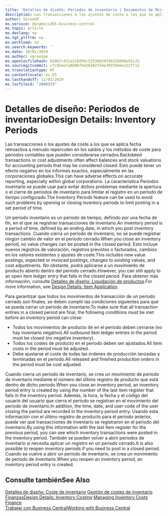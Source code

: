 ```yaml
---
title: 'Detalles de diseño: Periodos de inventario | Documentos de Microsoft'
description: Las transacciones o los ajustes de coste a los que se aplica fecha retroactiva a menudo repercuten en los saldos y los métodos de coste para periodos contables que pueden considerarse cerrados. Esto puede tener un efecto negativo en los informes exactos, especialmente en las corporaciones globales. La característica Periodos inventario se puede usar para evitar dichos problemas mediante la apertura o el cierre de periodos de inventario para limitar el registro en un periodo de tiempo configurado.
author: SorenGP
ms.service: dynamics365-business-central
ms.topic: article
ms.devlang: na
ms.tgt_pltfrm: na
ms.workload: na
ms.search.keywords: ''
ms.date: 10/01/2019
ms.author: sgroespe
ms.openlocfilehash: 818b7c431a518d58c52536034f4652b098e91c25
ms.sourcegitcommit: cfc92eefa8b06fb426482f54e393f0e6e222f712
ms.translationtype: HT
ms.contentlocale: es-ES
ms.lasthandoff: 12/03/2019
ms.locfileid: "2880333"
---
```

# <a name="design-details-inventory-periods"></a><span data-ttu-id="d3349-105">Detalles de diseño: Periodos de inventario</span><span class="sxs-lookup"><span data-stu-id="d3349-105">Design Details: Inventory Periods</span></span>
<span data-ttu-id="d3349-106">Las transacciones o los ajustes de coste a los que se aplica fecha retroactiva a menudo repercuten en los saldos y los métodos de coste para periodos contables que pueden considerarse cerrados.</span><span class="sxs-lookup"><span data-stu-id="d3349-106">Backdated transactions or cost adjustments often affect balances and stock valuations for accounting periods that may be considered closed.</span></span> <span data-ttu-id="d3349-107">Esto puede tener un efecto negativo en los informes exactos, especialmente en las corporaciones globales.</span><span class="sxs-lookup"><span data-stu-id="d3349-107">This can have adverse effects on accurate reporting, especially within global corporations.</span></span> <span data-ttu-id="d3349-108">La característica Periodos inventario se puede usar para evitar dichos problemas mediante la apertura o el cierre de periodos de inventario para limitar el registro en un periodo de tiempo configurado.</span><span class="sxs-lookup"><span data-stu-id="d3349-108">The Inventory Periods feature can be used to avoid such problems by opening or closing inventory periods to limit posting in a set period of time.</span></span>  

 <span data-ttu-id="d3349-109">Un periodo inventario es un periodo de tiempo, definido por una fecha de fin, en el que se registran transacciones de inventario.</span><span class="sxs-lookup"><span data-stu-id="d3349-109">An inventory period is a period of time, defined by an ending date, in which you post inventory transactions.</span></span> <span data-ttu-id="d3349-110">Cuando cierra un periodo de inventario, no se puede registrar ningún cambio de valor en el periodo cerrado.</span><span class="sxs-lookup"><span data-stu-id="d3349-110">When you close an inventory period, no value changes can be posted in the closed period.</span></span> <span data-ttu-id="d3349-111">Esto incluye nuevos registros de valoración, registros previstos o facturados, cambios en los valores existentes y ajustes de coste.</span><span class="sxs-lookup"><span data-stu-id="d3349-111">This includes new value postings, expected or invoiced postings, changes to existing values, and cost adjustments.</span></span> <span data-ttu-id="d3349-112">No obstante, podrá aplicarse a un movimiento de producto abierto dentro del periodo cerrado.</span><span class="sxs-lookup"><span data-stu-id="d3349-112">However, you can still apply to an open item ledger entry that falls in the closed period.</span></span> <span data-ttu-id="d3349-113">Para obtener más información, consulte [Detalles de diseño: Liquidación de productos](design-details-item-application.md).</span><span class="sxs-lookup"><span data-stu-id="d3349-113">For more information, see [Design Details: Item Application](design-details-item-application.md).</span></span>  

 <span data-ttu-id="d3349-114">Para garantizar que todos los movimientos de transacción de un periodo cerrado son finales, se deben cumplir las condiciones siguientes para que se pueda cerrar un periodo de inventario:</span><span class="sxs-lookup"><span data-stu-id="d3349-114">To make sure that all transaction entries in a closed period are final, the following conditions must be met before an inventory period can close:</span></span>  

-   <span data-ttu-id="d3349-115">Todos los movimientos de producto de en el periodo deben cerrarse (no hay inventario negativo).</span><span class="sxs-lookup"><span data-stu-id="d3349-115">All outbound item ledger entries in the period must be closed (no negative inventory).</span></span>  
-   <span data-ttu-id="d3349-116">Todos los costes de producto en el periodo deben ser ajustados.</span><span class="sxs-lookup"><span data-stu-id="d3349-116">All item costs in the period must be adjusted.</span></span>  
-   <span data-ttu-id="d3349-117">Debe ajustarse el coste de todas las órdenes de producción lanzadas y terminadas en el periodo.</span><span class="sxs-lookup"><span data-stu-id="d3349-117">All released and finished production orders in the period must be cost adjusted.</span></span>  

 <span data-ttu-id="d3349-118">Cuando cierra un periodo de inventario, se crea un movimiento de periodo de inventario mediante el número del último registro de producto que está dentro de dicho periodo.</span><span class="sxs-lookup"><span data-stu-id="d3349-118">When you close an inventory period, an inventory period entry is created by using the number of the last item register that falls in the inventory period.</span></span> <span data-ttu-id="d3349-119">Además, la hora, la fecha y el código del usuario del usuario que cierra el periodo se registran en el movimiento del periodo de inventario.</span><span class="sxs-lookup"><span data-stu-id="d3349-119">In addition, the time, date, and user code of the user closing the period are recorded in the inventory period entry.</span></span> <span data-ttu-id="d3349-120">Usando esta información con el último registro de producto para el periodo anterior, puede ver qué transacciones de inventario se registraron en el periodo del inventario.</span><span class="sxs-lookup"><span data-stu-id="d3349-120">By using this information with the last item register for the previous period, you can see which inventory transactions were posted in the inventory period.</span></span> <span data-ttu-id="d3349-121">También se pueden volver a abrir periodos de inventario si necesita aplicar un registro en un periodo cerrado.</span><span class="sxs-lookup"><span data-stu-id="d3349-121">It is also possible to reopen inventory periods if you need to post in a closed period.</span></span> <span data-ttu-id="d3349-122">Cuando se vuelve a abrir un periodo de inventario, se crea un movimiento de periodo de inventario.</span><span class="sxs-lookup"><span data-stu-id="d3349-122">When you reopen an inventory period, an inventory period entry is created.</span></span>  

## <a name="see-also"></a><span data-ttu-id="d3349-123">Consulte también</span><span class="sxs-lookup"><span data-stu-id="d3349-123">See Also</span></span>  
 <span data-ttu-id="d3349-124">[Detalles de diseño: Coste de inventario](design-details-inventory-costing.md) [Gestión de costes de inventario](finance-manage-inventory-costs.md) [Finanzas](finance.md)</span><span class="sxs-lookup"><span data-stu-id="d3349-124">[Design Details: Inventory Costing](design-details-inventory-costing.md) [Managing Inventory Costs](finance-manage-inventory-costs.md) [Finance](finance.md)</span></span>  
 [<span data-ttu-id="d3349-125">Trabajar con Business Central</span><span class="sxs-lookup"><span data-stu-id="d3349-125">Working with Business Central</span></span>](ui-work-product.md)
